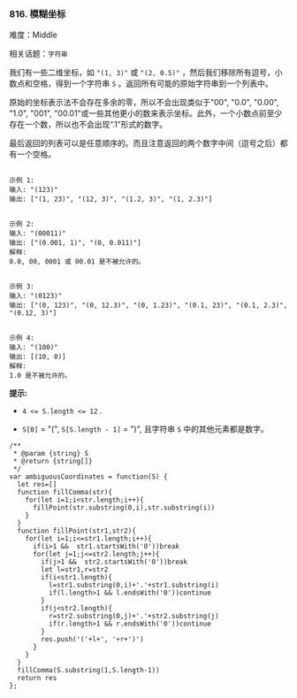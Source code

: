 ### 816. 模糊坐标

难度：Middle

相关话题：`字符串`

我们有一些二维坐标，如 `"(1, 3)"` 或 `"(2, 0.5)"` ，然后我们移除所有逗号，小数点和空格，得到一个字符串 `S` 。返回所有可能的原始字符串到一个列表中。



原始的坐标表示法不会存在多余的零，所以不会出现类似于"00", "0.0", "0.00", "1.0", "001", "00.01"或一些其他更小的数来表示坐标。此外，一个小数点前至少存在一个数，所以也不会出现&ldquo;.1&rdquo;形式的数字。



最后返回的列表可以是任意顺序的。而且注意返回的两个数字中间（逗号之后）都有一个空格。







```

示例 1:
输入: "(123)"
输出: ["(1, 23)", "(12, 3)", "(1.2, 3)", "(1, 2.3)"]
```


```

示例 2:
输入: "(00011)"
输出: ["(0.001, 1)", "(0, 0.011)"]
解释: 
0.0, 00, 0001 或 00.01 是不被允许的。
```


```

示例 3:
输入: "(0123)"
输出: ["(0, 123)", "(0, 12.3)", "(0, 1.23)", "(0.1, 23)", "(0.1, 2.3)", "(0.12, 3)"]
```


```

示例 4:
输入: "(100)"
输出: [(10, 0)]
解释: 
1.0 是不被允许的。
```






**提示:** 




* `4 <= S.length <= 12` .

* `S[0]`  = "(",  `S[S.length - 1]`  = ")", 且字符串 `S` 中的其他元素都是数字。








```
/**
 * @param {string} S
 * @return {string[]}
 */
var ambiguousCoordinates = function(S) {
  let res=[]
  function fillComma(str){
    for(let i=1;i<str.length;i++){
      fillPoint(str.substring(0,i),str.substring(i))
    }
  }
  function fillPoint(str1,str2){
    for(let i=1;i<=str1.length;i++){
      if(i>1 &&  str1.startsWith('0'))break
      for(let j=1;j<=str2.length;j++){
        if(j>1 &&  str2.startsWith('0'))break
        let l=str1,r=str2
        if(i<str1.length){
          l=str1.substring(0,i)+'.'+str1.substring(i)
          if(l.length>1 && l.endsWith('0'))continue
        }
        if(j<str2.length){
          r=str2.substring(0,j)+'.'+str2.substring(j)
          if(r.length>1 && r.endsWith('0'))continue
        }
        res.push('('+l+', '+r+')')
      }
    }
  }
  fillComma(S.substring(1,S.length-1))
  return res
};
```


